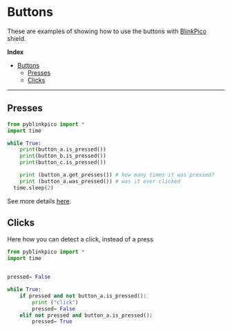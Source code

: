 # Buttons

These are examples of showing how to use the buttons with [BlinkPico](https://github.com/ID220/BlinkPico) shield.

**Index**

- [Buttons](#buttons)
  - [Presses](#presses)
  - [Clicks](#clicks)

---

## Presses

```python
from pyblinkpico import *
import time

while True:
    print(button_a.is_pressed())
    print(button_b.is_pressed())
    print(button_c.is_pressed())

    print (button_a.get_presses()) # how many times it was pressed?
    print (button_a.was_pressed()) # was it ever clicked
  time.sleep(2)
```

See more details [here](https://github.com/ID220/BlinkPico/blob/main/library/README.md).

## Clicks

Here how you can detect a click, instead of a press

```python
from pyblinkpico import *
import time


pressed= False

while True:
    if pressed and not button_a.is_pressed():
        print ("click")
        pressed= False
    elif not pressed and button_a.is_pressed():
        pressed= True

```
